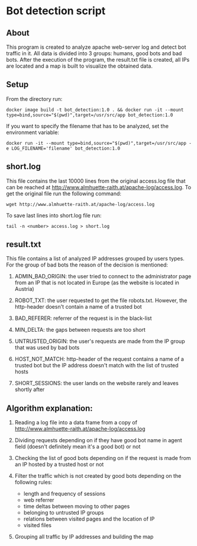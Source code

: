 # Bot detection script

## About
This program is created to analyze apache web-server log and detect bot traffic in it. All data is divided into 3 groups: humans, good bots and bad bots. After the execution of the program, the result.txt file is created, all IPs are located and a map is built to visualize the obtained data.

## Setup
From the directory run:
```
docker image build -t bot_detection:1.0 . && docker run -it --mount type=bind,source="$(pwd)",target=/usr/src/app bot_detection:1.0
```
If you want to specify the filename that has to be analyzed, set the environment variable:
```
docker run -it --mount type=bind,source="$(pwd)",target=/usr/src/app -e LOG_FILENAME='filename' bot_detection:1.0
```

## short.log
This file contains the last 10000 lines from the original access.log file that can be reached at http://www.almhuette-raith.at/apache-log/access.log. To get the original file run the following command:
```
wget http://www.almhuette-raith.at/apache-log/access.log
```
To save last lines into short.log file run:
```
tail -n <number> access.log > short.log
```

## result.txt
This file contains a list of analyzed IP addresses grouped by users types. For the group of bad bots the reason of the decision is mentioned:

1. ADMIN_BAD_ORIGIN: the user tried to connect to the administrator page from an IP that is not located in Europe (as the website is located in Austria)

2. ROBOT_TXT: the user requested to get the file robots.txt. However, the http-header doesn't contain a name of a trusted bot

3. BAD_REFERER: referrer of the request is in the black-list

4. MIN_DELTA: the gaps between requests are too short

5. UNTRUSTED_ORIGIN: the user's requests are made from the IP group that was used by bad bots

6. HOST_NOT_MATCH: http-header of the request contains a name of a trusted bot but the IP address doesn't match with the list of trusted hosts

7. SHORT_SESSIONS: the user lands on the website rarely and leaves shortly after

## Algorithm explanation:

1. Reading a log file into a data frame from a copy of http://www.almhuette-raith.at/apache-log/access.log

2. Dividing requests depending on if they have good bot name in agent field (doesn't definitely mean it's a good bot) or not

3. Checking the list of good bots depending on if the request is made from an IP hosted by a trusted host or not

4. Filter the traffic which is not created by good bots depending on the following rules:

	- length and frequency of sessions
	- web referrer
	- time deltas between moving to other pages
	- belonging to untrusted IP groups
	- relations between visited pages and the location of IP
	- visited files

5. Grouping all traffic by IP addresses and building the map
